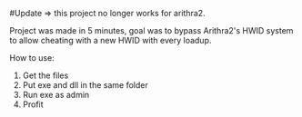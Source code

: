 #Update => this project no longer works for arithra2.

Project was made in 5 minutes, goal was to bypass Arithra2's HWID system to allow cheating with a new HWID with every loadup.

How to use:

1. Get the files
2. Put exe and dll in the same folder
3. Run exe as admin
4. Profit
